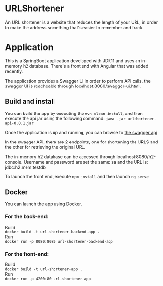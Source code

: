 # URLShortener
An URL shortener is a website that reduces the length of your URL, in order to make the address something that's easier to remember and track.


# Application  
This is a SpringBoot application developed with JDK11 and uses an in-memory h2 database. There's a front end with Angular that was added recently.  

The application provides a Swagger UI in order to perform API calls. the swagger UI is reacheable through localhost:8080/swagger-ui.html.  

## Build and install
You can build the app by executing the ```mvn clean install```, and then execute the api jar using the following command: ```java -jar urlshortener-api-0.0.1.jar```  

Once the application is up and running, you can browse to [the swagger api ]( http://localhost:8080/swagger-ui.html )   

In the swagger API, there are 2 endpoints, one for shortening the URLS and the other for retrieving the original URL. 

The in-memory h2 database can be accessed through localhost:8080/h2-console. Username and password are set the same: sa  and the URL is: jdbc:h2:mem:testdb

To launch the front end, execute ```npm install``` and then launch ```ng serve```

## Docker  

You can launch the app using Docker. 

### For the back-end: 
Build <br/>
``` docker build -t url-shortener-backend-app . ```
<br/> Run <br/>
``` docker run -p 8080:8080 url-shortener-backend-app ```

### For the front-end: 
Build <br/>
``` docker build -t url-shortener-app . ```
<br/> Run <br/>
``` docker run -p 4200:80 url-shortener-app ```
